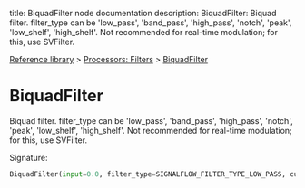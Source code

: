 title: BiquadFilter node documentation
description: BiquadFilter: Biquad filter. filter_type can be 'low_pass', 'band_pass', 'high_pass', 'notch', 'peak', 'low_shelf', 'high_shelf'. Not recommended for real-time modulation; for this, use SVFilter.

[Reference library](../../index.md) > [Processors: Filters](../index.md) > [BiquadFilter](index.md)

# BiquadFilter

Biquad filter. filter_type can be 'low_pass', 'band_pass', 'high_pass', 'notch', 'peak', 'low_shelf', 'high_shelf'. Not recommended for real-time modulation; for this, use SVFilter.

Signature:
```python
BiquadFilter(input=0.0, filter_type=SIGNALFLOW_FILTER_TYPE_LOW_PASS, cutoff=440, resonance=0.0, peak_gain=0.0)
```
